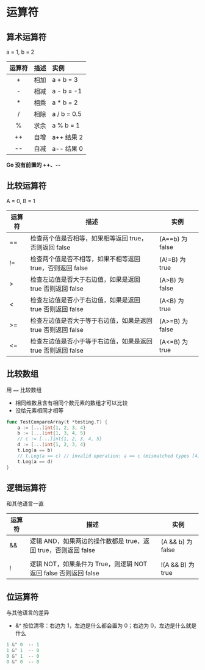 # 运算符

## 算术运算符

a = 1, b = 2

| 运算符 | 描述 | 实例 |
|:-----:|----:|:----|
| + | 相加 | a + b = 3 |
| - | 相减 | a - b = -1 |
| * | 相乘 | a * b = 2 |
| / | 相除 | a / b = 0.5 |
| % | 求余 | a % b = 1 |
| ++ | 自增 | a++ 结果 2 |
| -- | 自减 | a-- 结果 0 |

**Go 没有前置的 ++、--**

## 比较运算符
A = 0, B = 1

| 运算符 | 描述 | 实例 |
|---------|-----|------|
| == | 检查两个值是否相等，如果相等返回 true，否则返回 false | (A==b) 为 false |
| != | 检查两个值是否不相等，如果不相等返回 true，否则返回 false | (A!=B) 为 true |
| > | 检查左边值是否大于右边值，如果是返回 true 否则返回 false |(A>B) 为 false|
| < |检查左边值是否小于右边值，如果是返回 true 否则返回 false|(A<B) 为 true|
| >= |检查左边值是否大于等于右边值，如果是返回 true 否则返回 false|(A>=B) 为 false|
| <= |检查左边值是否小于等于右边值，如果是返回 true 否则返回 false|(A<=B) 为 true|

## 比较数组

用 `==` 比较数组

- 相同维数且含有相同个数元素的数组才可以比较
- 没给元素相同才相等

```go
func TestCompareArray(t *testing.T) {
	a := [...]int{1, 2, 3, 4}
	b := [...]int{1, 3, 4, 5}
	// c := [...]int{1, 2, 3, 4, 5}
	d := [...]int{1, 2, 3, 4}
	t.Log(a == b)
	// t.Log(a == c) // invalid operation: a == c (mismatched types [4]int and [5]int)
	t.Log(a == d)
}
```

## 逻辑运算符

和其他语言一直

| 运算符 | 描述 | 实例 |
|---------|-----|------|
| && | 逻辑 AND，如果两边的操作数都是 true，返回 true，否则返回 false | (A && b) 为 false |
| || | 逻辑 OR，如果两边操作数又一个是 true，返回 true，否则返回 false | (A || B) 为 true |
| ! | 逻辑 NOT，如果条件为 True，则逻辑 NOT 返回 false 否则返回 false | !(A && B) 为 true|

## 位运算符

与其他语言的差异

- &^ 按位清零：右边为 1，左边是什么都会置为 0；右边为 0，左边是什么就是什么

```go
1 &^ 0  -- 1
1 &^ 1  -- 0
0 &^ 1  -- 0
0 &^ 0  -- 0
```

